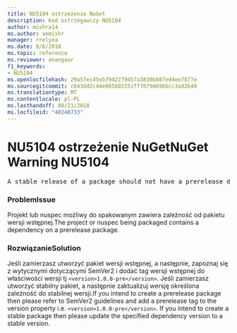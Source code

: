 ```yaml
---
title: NU5104 ostrzeżenie NuGet
description: Kod ostrzegawczy NU5104
author: mishra14
ms.author: anmishr
manager: rrelyea
ms.date: 8/8/2018
ms.topic: reference
ms.reviewer: anangaur
f1_keywords:
- NU5104
ms.openlocfilehash: 29a57ec45eb7942279457a3830b887ed4ee7877e
ms.sourcegitcommit: c643dd2c44e085601551ff7079d696bcc3ad2b49
ms.translationtype: MT
ms.contentlocale: pl-PL
ms.lasthandoff: 08/21/2018
ms.locfileid: "40248733"
---
```

# <a name="nuget-warning-nu5104"></a><span data-ttu-id="af061-103">NU5104 ostrzeżenie NuGet</span><span class="sxs-lookup"><span data-stu-id="af061-103">NuGet Warning NU5104</span></span>
<pre>A stable release of a package should not have a prerelease dependency. Either modify the version spec of dependency "NuGet.Versioning [4.7.0-preview4.5065, )" or update the version field in the nuspec.</pre>

### <a name="issue"></a><span data-ttu-id="af061-104">Problem</span><span class="sxs-lookup"><span data-stu-id="af061-104">Issue</span></span>

<span data-ttu-id="af061-105">Projekt lub nuspec możliwy do spakowanym zawiera zależność od pakietu wersji wstępnej.</span><span class="sxs-lookup"><span data-stu-id="af061-105">The project or nuspec being packaged contains a dependency on a prerelease package.</span></span>


### <a name="solution"></a><span data-ttu-id="af061-106">Rozwiązanie</span><span class="sxs-lookup"><span data-stu-id="af061-106">Solution</span></span>

<span data-ttu-id="af061-107">Jeśli zamierzasz utworzyć pakiet wersji wstępnej, a następnie, zapoznaj się z wytycznymi dotyczącymi SemVer2 i dodać tag wersji wstępnej do właściwości wersji tj `<version>1.0.0-pre</version>`. Jeśli zamierzasz utworzyć stabilny pakiet, a następnie zaktualizuj wersję określona zależność do stabilnej wersji.</span><span class="sxs-lookup"><span data-stu-id="af061-107">If you intend to create a prerelease package then please refer to SemVer2 guidelines and add a prerelease tag to the version property i.e. `<version>1.0.0-pre</version>`. If you intend to create a stable package then please update the specified dependency version to a stable version.</span></span>

